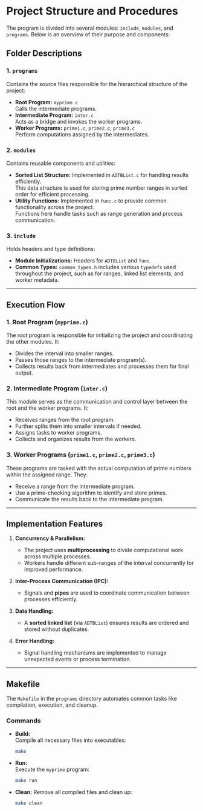 # Project Structure and Procedures

The program is divided into several modules: `include`, `modules`, and `programs`. Below is an overview of their purpose and components:

## Folder Descriptions
### 1. `programs`
Contains the source files responsible for the hierarchical structure of the project:
- **Root Program:** `myprime.c`  
  Calls the intermediate programs.
- **Intermediate Program:** `inter.c`  
  Acts as a bridge and invokes the worker programs.
- **Worker Programs:** `prime1.c`, `prime2.c`, `prime3.c`  
  Perform computations assigned by the intermediates.

### 2. `modules`
Contains reusable components and utilities:
- **Sorted List Structure:** Implemented in `ADTBList.c` for handling results efficiently.  
  This data structure is used for storing prime number ranges in sorted order for efficient processing.  
- **Utility Functions:** Implemented in `func.c` to provide common functionality across the project.  
  Functions here handle tasks such as range generation and process communication.  

### 3. `include`
Holds headers and type definitions:
- **Module Initializations:** Headers for `ADTBList` and `func`.
- **Common Types:** `common_types.h` includes various `typedefs` used throughout the project, such as for ranges, linked list elements, and worker metadata.

---

## Execution Flow
### **1. Root Program (`myprime.c`)**  
The root program is responsible for initializing the project and coordinating the other modules. It:  
- Divides the interval into smaller ranges.  
- Passes those ranges to the intermediate program(s).  
- Collects results back from intermediates and processes them for final output.  

### **2. Intermediate Program (`inter.c`)**  
This module serves as the communication and control layer between the root and the worker programs. It:  
- Receives ranges from the root program.  
- Further splits them into smaller intervals if needed.  
- Assigns tasks to worker programs.  
- Collects and organizes results from the workers.

### **3. Worker Programs (`prime1.c`, `prime2.c`, `prime3.c`)**  
These programs are tasked with the actual computation of prime numbers within the assigned range. They:  
- Receive a range from the intermediate program.  
- Use a prime-checking algorithm to identify and store primes.  
- Communicate the results back to the intermediate program.  

---

## Implementation Features
1. **Concurrency & Parallelism:**  
   - The project uses **multiprocessing** to divide computational work across multiple processes.  
   - Workers handle different sub-ranges of the interval concurrently for improved performance.  

2. **Inter-Process Communication (IPC):**  
   - Signals and **pipes** are used to coordinate communication between processes efficiently.  

3. **Data Handling:**  
   - A **sorted linked list** (via `ADTBList`) ensures results are ordered and stored without duplicates.  

4. **Error Handling:**  
   - Signal handling mechanisms are implemented to manage unexpected events or process termination.  

---

## Makefile
The `Makefile` in the `programs` directory automates common tasks like compilation, execution, and cleanup.

### Commands
- **Build:**  
  Compile all necessary files into executables:
  ```bash
  make
- **Run:**  
  Execute the `myprime` program:
  ```bash
  make run
- **Clean:**
  Remove all compiled files and clean up:
  ```bash
  make clean
